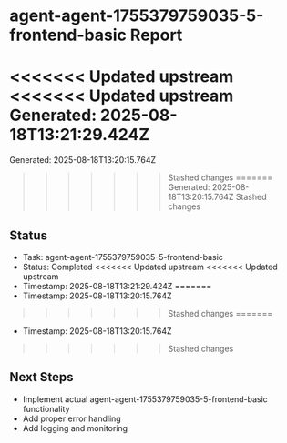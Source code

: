 # agent-agent-1755379759035-5-frontend-basic Report

<<<<<<< Updated upstream
<<<<<<< Updated upstream
Generated: 2025-08-18T13:21:29.424Z
=======
Generated: 2025-08-18T13:20:15.764Z
>>>>>>> Stashed changes
=======
Generated: 2025-08-18T13:20:15.764Z
>>>>>>> Stashed changes

## Status
- Task: agent-agent-1755379759035-5-frontend-basic
- Status: Completed
<<<<<<< Updated upstream
<<<<<<< Updated upstream
- Timestamp: 2025-08-18T13:21:29.424Z
=======
- Timestamp: 2025-08-18T13:20:15.764Z
>>>>>>> Stashed changes
=======
- Timestamp: 2025-08-18T13:20:15.764Z
>>>>>>> Stashed changes

## Next Steps
- Implement actual agent-agent-1755379759035-5-frontend-basic functionality
- Add proper error handling
- Add logging and monitoring
